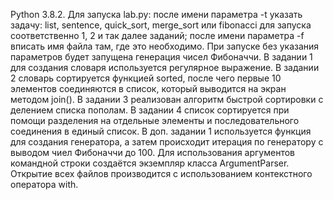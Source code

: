 Python 3.8.2.
Для запуска lab.py: 
после имени параметра -t указать задачу: list, sentence, quick_sort, merge_sort или fibonacci для запуска соответственно 1, 2 и так далее заданий;
после имени параметра -f вписать имя файла там, где это необходимо.
При запуске без указания параметров будет запущена генерация чисел Фибоначчи.
В задании 1 для создания словаря используется регулярное выражение.
В задании 2 словарь сортируется функцией sorted, после чего первые 10 элементов соединяются в список, который выводится на экран методом join().
В задании 3 реализован алгоритм быстрой сортировки с делением списка пополам.
В задании 4 список сортируется при помощи разделения на отдельные элементы и последовательного соединения в единый список.
В доп. задании 1 используется функция для создания генератора, а затем происходит итерация по генератору с выводом чиел Фибоначчи до 100.
Для использования аргументов командной строки создаётся экземпляр класса ArgumentParser.
Открытие всех файлов производится с использованием контекстного оператора with.
